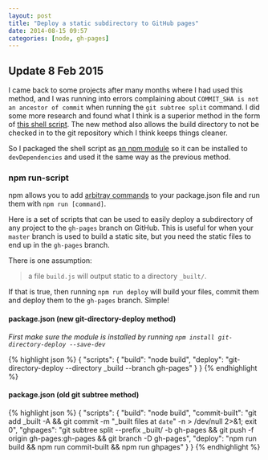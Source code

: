 ```yaml
---
layout: post
title: "Deploy a static subdirectory to GitHub pages"
date: 2014-08-15 09:57
categories: [node, gh-pages]
---
```


## Update 8 Feb 2015

I came back to some projects after many months where I had used this method, and I was running into errors complaining about `COMMIT_SHA is not an ancestor of commit` when running the `git subtree split` command. I did some more research and found what I think is a superior method in the form of [this shell script](https://github.com/X1011/git-directory-deploy). The new method also allows the build directory to not be checked in to the git repository which I think keeps things cleaner.

So I packaged the shell script as [an npm module](https://github.com/lukekarrys/git-directory-deploy) so it can be installed to `devDependencies` and used it the same way as the previous method.

### npm run-script

npm allows you to add [arbitray commands](https://www.npmjs.org/doc/cli/npm-run-script.html) to your package.json file and run them with `npm run [command]`.

Here is a set of scripts that can be used to easily deploy a subdirectory of any project to the `gh-pages` branch on GitHub. This is useful for when your `master` branch is used to build a static site, but you need the static files to end up in the `gh-pages` branch.

There is one assumption:

> a file `build.js` will output static to a directory `_built/`.

If that is true, then running `npm run deploy` will build your files, commit them and deploy them to the `gh-pages` branch. Simple!

#### package.json (new git-directory-deploy method)

*First make sure the module is installed by running `npm install git-directory-deploy --save-dev`*

{% highlight json %}
{
  "scripts": {
    "build": "node build",
    "deploy": "git-directory-deploy --directory _build --branch gh-pages"
  }
}
{% endhighlight %}

#### package.json (old git subtree method)

{% highlight json %}
{
  "scripts": {
    "build": "node build",
    "commit-built": "git add _built -A && git commit -m \"_built files at `date`\" -n > /dev/null 2>&1; exit 0",
    "ghpages": "git subtree split --prefix _built/ -b gh-pages && git push -f origin gh-pages:gh-pages && git branch -D gh-pages",
    "deploy": "npm run build && npm run commit-built && npm run ghpages"
  }
}
{% endhighlight %}
